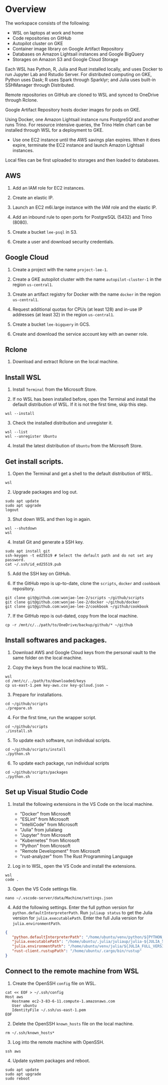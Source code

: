 # Overview

The workspace consists of the following:

* WSL on laptops at work and home
* Code repositories on GitHub
* Autopilot cluster on GKE
* Container image library on Google Artifact Repository
* Databases on Amazon Lightsail instances and Google BigQuery
* Storages on Amazon S3 and Google Cloud Storage

Each WSL has Python, R, Julia and Rust installed locally, and uses Docker to run Jupyter Lab and Rstudio Server. For distributed computing on GKE, Python uses Dask; R uses Spark through Sparklyr; and Julia uses built-in SSHManager through Distributed.

Remote repositories on GitHub are cloned to WSL and synced to OneDrive through Rclone.

Google Artifact Repository hosts docker images for pods on GKE.

Using Docker, one Amazon Lightsail instance runs PostgreSQl and another runs Trino. For resource intensive queries, the Trino Helm chart can be installed through WSL for a deployment to GKE.

* Use one EC2 instance until the AWS savings plan expires. When it does expire, terminate the EC2 instance and launch Amazon Lightsail instances.

Local files can be first uploaded to storages and then loaded to databases.

## AWS

1. Add an IAM role for EC2 instances.

2. Create an elastic IP.

2. Launch an EC2 m6i.large instance with the IAM role and the elastic IP.

3. Add an inbound rule to open ports for PostgreSQL (5432) and Trino (8080).

4. Create a bucket `lee-psql` in S3.

5. Create a user and download security credentials.

## Google Cloud

1. Create a project with the name `project-lee-1`.

2. Create a GKE autopilot cluster with the name `autopilot-cluster-1` in the region `us-central1`.

3. Create an artifact registry for Docker with the name `docker` in the region `us-central1`.

4. Request additional quotas for CPUs (at least 128) and in-use IP addresses (at least 32) in the region `us-central1`.

5. Create a bucket `lee-bigquery` in GCS.

6. Create and download the service account key with an owner role.

## Rclone

1. Download and extract Rclone on the local machine.

## Install WSL

1. Install `Terminal` from the Microsoft Store.

2. If no WSL has been installed before, open the Terminal and install the default distribution of WSL. If it is not the first time, skip this step.

```Shell
wsl --install
```

3. Check the installed distribution and unregister it.

```Shell
wsl --list
wsl --unregister Ubuntu
```

4. Install the latest distribution of `Ubuntu` from the Microsoft Store.

## Get install scripts.

1. Open the Terminal and get a shell to the default distribution of WSL.

```Shell
wsl
```

2. Upgrade packages and log out.

```Shell
sudo apt update
sudo apt upgrade
logout
```

3. Shut down WSL and then log in again.

```Shell
wsl --shutdown
wsl
```

4. Install Git and generate a SSH key.

```Shell
sudo apt install git
ssh-keygen -t ed25519 # Select the default path and do not set any password.
cat ~/.ssh/id_ed25519.pub
```

5. Add the SSH key on GitHub.

6. If the GitHub repo is up-to-date, clone the `scripts`, `docker` and `cookbook` repository.

```Shell
git clone git@github.com:wonjae-lee-2/scripts ~/github/scripts
git clone git@github.com:wonjae-lee-2/docker ~/github/docker
git clone git@github.com:wonjae-lee-2/cookbook ~/github/cookbook
```

7. If the GitHub repo is out-dated, copy from the local machine.

```Shell
cp -r /mnt/c/../path/to/OneDrive/backup/github/* ~/github
```

## Install softwares and packages.

1. Download AWS and Google Cloud keys from the personal vault to the same folder on the local machine.

2. Copy the keys from the local machine to WSL.

```Shell
wsl
cd /mnt/c/../path/to/downloaded/keys
cp us-east-1.pem key-aws.csv key-gcloud.json ~
```

3. Prepare for installations.

```Shell
cd ~/github/scripts
./prepare.sh
```

4. For the first time, run the wrapper script.

```Shell
cd ~/github/scripts
./install.sh
```

5. To update each software, run individual scripts.

```Shell
cd ~/github/scripts/install
./python.sh
```

6. To update each package, run individual scripts

```Shell
cd ~/github/scripts/packages
./python.sh
```

## Set up Visual Studio Code

1. Install the following extensions in the VS Code on the local machine.

   * "Docker" from Microsoft
   * "ESLint" from Microsoft
   * "IntelliCode" from Microsoft
   * "Julia" from julialang
   * "Jupyter" from Microsoft
   * "Kubernetes" from Microsoft
   * "Python" from Microsoft
   * "Remote Development" from Microsoft
   * "rust-analyzer" from The Rust Programming Language

2. Log in to WSL, open the VS Code and install the extensions.

```Shell
wsl
code .
```

3. Open the VS Code settings file.

```Shell
nano ~/.vscode-server/data/Machine/settings.json
```

4. Add the following settings. Enter the full python version for `python.defaultInterpreterPath`. Run `juliaup status` to get the Julia version for `julia.executablePath`. Enter the full Julia version for `julia.environmentPath`.

```JSON
{
   "python.defaultInterpreterPath": "/home/ubuntu/venv/python/${PYTHON_FULL_VERSION}/bin/python",
   "julia.executablePath": "/home/ubuntu/.julia/juliaup/julia-${JULIA_STATUS_VERSION}/bin/julia",
   "julia.environmentPath": "/home/ubuntu/venv/julia/${JULIA_FULL_VERSION}",
   "rust-client.rustupPath": "/home/ubuntu/.cargo/bin/rustup"
}
```

## Connect to the remote machine from WSL

1. Create the OpenSSH `config` file on WSL.

```Shell
cat << EOF > ~/.ssh/config
Host aws
   Hostname ec2-3-83-6-11.compute-1.amazonaws.com
   User ubuntu
   IdentityFile ~/.ssh/us-east-1.pem
EOF
```

2. Delete the OpenSSH `known_hosts` file on the local machine.

```Shell
rm ~/.ssh/known_hosts*
```

3. Log into the remote machine with OpenSSH.

```Shell
ssh aws
```

4. Update system packages and reboot.

```Shell
sudo apt update
sudo apt upgrade
sudo reboot
```
